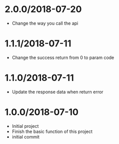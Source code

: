 2.0.0/2018-07-20
=
* Change the way you call the api

1.1.1/2018-07-11
=
* Change the success return from 0 to param code

1.1.0/2018-07-11
=
* Update the response data when return error

1.0.0/2018-07-10
=
* Initial project
* Finish the basic function of this project
* initial commit